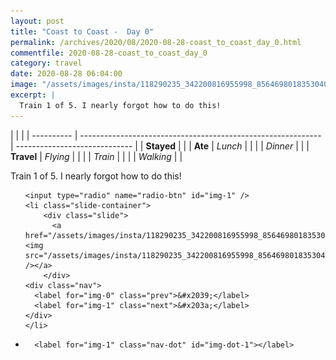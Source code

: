 ```yaml
---
layout: post
title: "Coast to Coast -  Day 0"
permalink: /archives/2020/08/2020-08-28-coast_to_coast_day_0.html
commentfile: 2020-08-28-coast_to_coast_day_0
category: travel
date: 2020-08-28 06:04:00
image: "/assets/images/insta/118290235_342200816955998_8564698018353040748_n_17887169296666755.jpg"
excerpt: |
  Train 1 of 5. I nearly forgot how to do this!
---
```


|            |                                                              |
| ---------- | ------------------------------------------------------------ | ----------------------------- |
| **Stayed** |  |
| **Ate**    | _Lunch_                                                      |          |
|            | _Dinner_                                                     |          |
| **Travel** | _Flying_                                                     |          |
|            | _Train_                                                      |          |
|            | _Walking_                                                    |          |


Train 1 of 5. I nearly forgot how to do this!


<ul class="slides">

    <input type="radio" name="radio-btn" id="img-1" />
    <li class="slide-container">
        <div class="slide">
          <a href="/assets/images/insta/118290235_342200816955998_8564698018353040748_n_17887169296666755.jpg"><img src="/assets/images/insta/118290235_342200816955998_8564698018353040748_n_17887169296666755.jpg" /></a>
        </div>
    <div class="nav">
      <label for="img-0" class="prev">&#x2039;</label>
      <label for="img-1" class="next">&#x203a;</label>
    </div>
    </li>
			
<li class="nav-dots">

      <label for="img-1" class="nav-dot" id="img-dot-1"></label>

</li>
</ul>        
             

		